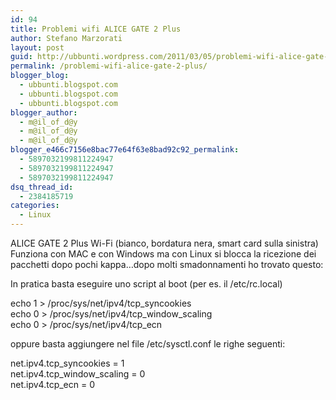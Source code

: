 ```yaml
---
id: 94
title: Problemi wifi ALICE GATE 2 Plus
author: Stefano Marzorati
layout: post
guid: http://ubbunti.wordpress.com/2011/03/05/problemi-wifi-alice-gate-2-plus
permalink: /problemi-wifi-alice-gate-2-plus/
blogger_blog:
  - ubbunti.blogspot.com
  - ubbunti.blogspot.com
  - ubbunti.blogspot.com
blogger_author:
  - m@il_of_d@y
  - m@il_of_d@y
  - m@il_of_d@y
blogger_e466c7156e8bac77e64f63e8bad92c92_permalink:
  - 5897032199811224947
  - 5897032199811224947
  - 5897032199811224947
dsq_thread_id:
  - 2384185719
categories:
  - Linux
---
```

ALICE GATE 2 Plus Wi-Fi (bianco, bordatura nera, smart card sulla sinistra)  
Funziona con MAC e con Windows ma con Linux si blocca la ricezione dei  
pacchetti dopo pochi kappa&#8230;dopo molti smadonnamenti ho trovato questo:

In pratica basta eseguire uno script al boot (per es. il /etc/rc.local)

echo 1 > /proc/sys/net/ipv4/tcp_syncookies  
echo 0 > /proc/sys/net/ipv4/tcp\_window\_scaling  
echo 0 > /proc/sys/net/ipv4/tcp_ecn

oppure basta aggiungere nel file /etc/sysctl.conf le righe seguenti:

net.ipv4.tcp_syncookies = 1  
net.ipv4.tcp\_window\_scaling = 0  
net.ipv4.tcp_ecn = 0